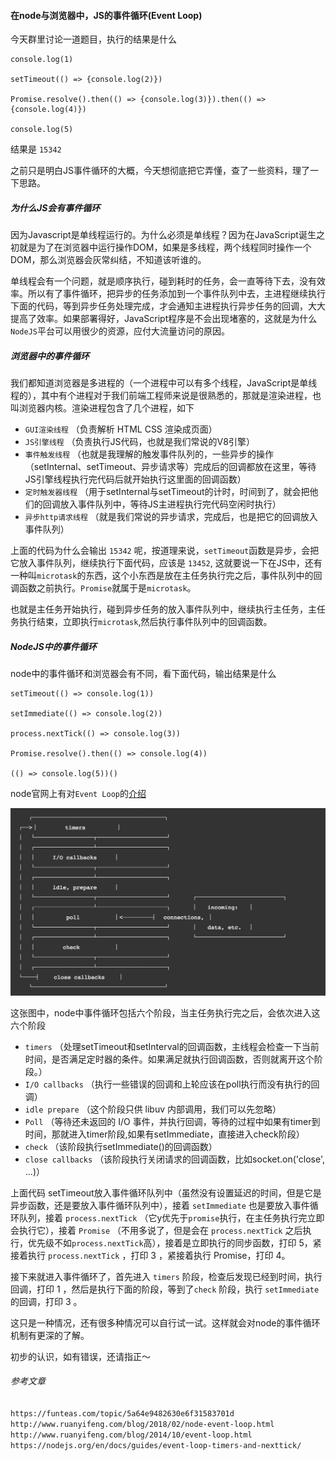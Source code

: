 #### 在node与浏览器中，JS的事件循环(Event Loop)

今天群里讨论一道题目，执行的结果是什么

```
console.log(1)

setTimeout(() => {console.log(2)})

Promise.resolve().then(() => {console.log(3)}).then(() => {console.log(4)})

console.log(5)
```
结果是 `15342`

之前只是明白JS事件循环的大概，今天想彻底把它弄懂，查了一些资料，理了一下思路。

##### 为什么JS会有事件循环

因为Javascript是单线程运行的。为什么必须是单线程？因为在JavaScript诞生之初就是为了在浏览器中运行操作DOM，如果是多线程，两个线程同时操作一个DOM，那么浏览器会灰常纠结，不知道该听谁的。

单线程会有一个问题，就是顺序执行，碰到耗时的任务，会一直等待下去，没有效率。所以有了事件循环，把异步的任务添加到一个事件队列中去，主进程继续执行下面的代码，等到异步任务处理完成，才会通知主进程执行异步任务的回调，大大提高了效率。如果部署得好，JavaScript程序是不会出现堵塞的，这就是为什么`NodeJS`平台可以用很少的资源，应付大流量访问的原因。

##### 浏览器中的事件循环

我们都知道浏览器是多进程的（一个进程中可以有多个线程，JavaScript是单线程的），其中有个进程对于我们前端工程师来说是很熟悉的，那就是渲染进程，也叫浏览器内核。渲染进程包含了几个进程，如下

* `GUI渲染线程` （负责解析 HTML CSS 渲染成页面）
* `JS引擎线程` （负责执行JS代码，也就是我们常说的V8引擎）
* `事件触发线程` （也就是我理解的触发事件队列的，一些异步的操作（setInternal、setTimeout、异步请求等）完成后的回调都放在这里，等待JS引擎线程执行完代码后就开始执行这里面的回调函数）
* `定时触发器线程` （用于setInternal与setTimeout的计时，时间到了，就会把他们的回调放入事件队列中，等待JS主进程执行完代码空闲时执行）
* `异步http请求线程` （就是我们常说的异步请求，完成后，也是把它的回调放入事件队列）

上面的代码为什么会输出 `15342` 呢，按道理来说，`setTimeout`函数是异步，会把它放入事件队列，继续执行下面代码，应该是 `13452`,
这就要说一下在JS中，还有一种叫`microtask`的东西，这个小东西是放在主任务执行完之后，事件队列中的回调函数之前执行。`Promise`就属于是`microtask`。

也就是主任务开始执行，碰到异步任务的放入事件队列中，继续执行主任务，主任务执行结束，立即执行`microtask`,然后执行事件队列中的回调函数。

##### NodeJS中的事件循环

node中的事件循环和浏览器会有不同，看下面代码，输出结果是什么

```
setTimeout(() => console.log(1))

setImmediate(() => console.log(2))

process.nextTick(() => console.log(3))

Promise.resolve().then(() => console.log(4))

(() => console.log(5))()
```
node官网上有对`Event Loop`的[介绍](https://nodejs.org/en/docs/guides/event-loop-timers-and-nexttick/)

![](./img/event-loop.png)

这张图中，node中事件循环包括六个阶段，当主任务执行完之后，会依次进入这六个阶段

* `timers` （处理setTimeout和setInterval的回调函数，主线程会检查一下当前时间，是否满足定时器的条件。如果满足就执行回调函数，否则就离开这个阶段。）
* `I/O callbacks` （执行一些错误的回调和上轮应该在poll执行而没有执行的回调）
* `idle prepare` （这个阶段只供 libuv 内部调用，我们可以先忽略）
* `Poll` （等待还未返回的 I/O 事件，并执行回调，等待的过程中如果有timer到时间，那就进入timer阶段,如果有setImmediate，直接进入check阶段）
* `check` （该阶段执行setImmediate()的回调函数）
* `close callbacks` （该阶段执行关闭请求的回调函数，比如socket.on('close', ...)）

上面代码 setTimeout放入事件循环队列中（虽然没有设置延迟的时间，但是它是异步函数，还是要放入事件循环队列中），接着 `setImmediate` 也是要放入事件循环队列，接着  `process.nextTick` （它y优先于`promise`执行，在主任务执行完立即会执行它），接着 `Promise` （不用多说了，但是会在 `process.nextTick` 之后执行，优先级不如`process.nextTick`高），接着是立即执行的同步函数，打印 5，紧接着执行 `process.nextTick` ，打印 3 ，紧接着执行 Promise，打印 4。

接下来就进入事件循环了，首先进入 `timers` 阶段，检查后发现已经到时间，执行回调，打印 1 ，然后是执行下面的阶段，等到了`check` 阶段，执行 `setImmediate` 的回调，打印 3 。

这只是一种情况，还有很多种情况可以自行试一试。这样就会对node的事件循环机制有更深的了解。

初步的认识，如有错误，还请指正～

###### 参考文章
`https://funteas.com/topic/5a64e9482630e6f31583701d`
`http://www.ruanyifeng.com/blog/2018/02/node-event-loop.html`
`http://www.ruanyifeng.com/blog/2014/10/event-loop.html`
`https://nodejs.org/en/docs/guides/event-loop-timers-and-nexttick/`
